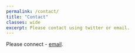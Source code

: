 ```yaml
---
permalink: /contact/
title: "Contact"
classes: wide
excerpt: Please contact using twitter or email.
---
```


Please connect - [email](mailto:muralinr82@gmail.com).  
